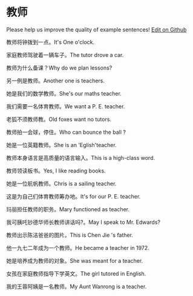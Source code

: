 # 教师

Please help us improve the quality of example sentences! [Edit on Github](https://github.com/jiyushe/jiyu-example-sentence-source/blob/main/chinese/jiaoshi_1.md)

<p><span class="chinese">教师将钟拨到一点。</span><span class="english">It's One o'clock.</span></p>

<p><span class="chinese">家庭教师驾驶着一辆车子。</span><span class="english">The tutor drove a car.</span></p>

<p><span class="chinese">教师为什么备课？</span><span class="english">Why do we plan lessons?</span></p>

<p><span class="chinese">另一例是教师。</span><span class="english">Another one is teachers.</span></p>

<p><span class="chinese">她是我们的数学教师。</span><span class="english">She's our maths teacher.</span></p>

<p><span class="chinese">我们需要一名体育教师。</span><span class="english">We want a P. E. teacher.</span></p>

<p><span class="chinese">老狐不须教师教。</span><span class="english">Old foxes want no tutors.</span></p>

<p><span class="chinese">教师拍一会球，停住。</span><span class="english">Who can bounce the ball ?</span></p>

<p><span class="chinese">她是一位英籍教师。</span><span class="english">She is an 'Eglish'teacher.</span></p>

<p><span class="chinese">教师本身语言是高质量的语言输入。</span><span class="english">This is a high-class word.</span></p>

<p><span class="chinese">教师领读板书。</span><span class="english">Yes, I like reading books.</span></p>

<p><span class="chinese">她是一位航帆教师。</span><span class="english">Chris is a sailing teacher.</span></p>

<p><span class="chinese">这是为自己们体育教师筹办地。</span><span class="english">It's for our P. E. teacher.</span></p>

<p><span class="chinese">玛丽担任教师的职务。</span><span class="english">Mary functioned as teacher.</span></p>

<p><span class="chinese">我可胰吒钞德华师长教师讲话吗?。</span><span class="english">May I speak to Mr. Edwards?</span></p>

<p><span class="chinese">教师出示陈洁爸爸的图片。</span><span class="english">This is Chen Jie 's father.</span></p>

<p><span class="chinese">他一九七二年成为一个教师。</span><span class="english">He became a teacher in 1972.</span></p>

<p><span class="chinese">她是培养成为教师的对象。</span><span class="english">She was meant for a teacher.</span></p>

<p><span class="chinese">女孩在家庭教师指导下学英文。</span><span class="english">The girl tutored in English.</span></p>

<p><span class="chinese">我的王蓉阿姨是一名教师。</span><span class="english">My Aunt Wanrong is a teacher.</span></p>

